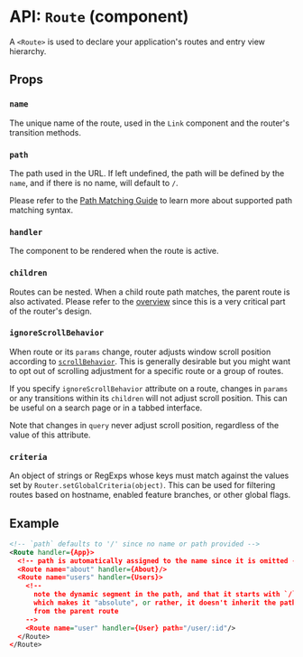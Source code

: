 API: `Route` (component)
=========================

A `<Route>` is used to declare your application's routes and entry view hierarchy.

Props
-----

### `name`

The unique name of the route, used in the `Link` component and the router's transition methods.

### `path`

The path used in the URL. If left undefined, the path will be defined by
the `name`, and if there is no name, will default to `/`.

Please refer to the [Path Matching Guide][path-matching] to learn more
about supported path matching syntax.

### `handler`

The component to be rendered when the route is active.

### `children`

Routes can be nested. When a child route path matches, the parent route
is also activated. Please refer to the [overview][overview] since this
is a very critical part of the router's design.

### `ignoreScrollBehavior`

When route or its `params` change, router adjusts window scroll position according to [`scrollBehavior`](https://github.com/rackt/react-router/blob/master/docs/api/create.md#scrollbehavior). This is generally desirable but you might want to opt out of scrolling adjustment for a specific route or a group of routes.

If you specify `ignoreScrollBehavior` attribute on a route, changes in `params` or any transitions within its `children` will not adjust scroll position. This can be useful on a search page or in a tabbed interface.

Note that changes in `query` never adjust scroll position, regardless of the value of this attribute.

### `criteria`

An object of strings or RegExps whose keys must match against the values set by
`Router.setGlobalCriteria(object)`. This can be used for filtering routes based
on hostname, enabled feature branches, or other global flags.

Example
-------

```xml
<!-- `path` defaults to '/' since no name or path provided -->
<Route handler={App}>
  <!-- path is automatically assigned to the name since it is omitted -->
  <Route name="about" handler={About}/>
  <Route name="users" handler={Users}>
    <!--
      note the dynamic segment in the path, and that it starts with `/`,
      which makes it "absolute", or rather, it doesn't inherit the path
      from the parent route
    -->
    <Route name="user" handler={User} path="/user/:id"/>
  </Route>
</Route>
```

  [overview]:/docs/guides/overview.md
  [path-matching]:/docs/guides/path-matching.md
